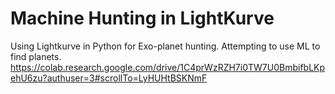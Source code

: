 # Machine Hunting in LightKurve
Using Lightkurve in Python for Exo-planet hunting. Attempting to use ML to find planets. 
https://colab.research.google.com/drive/1C4prWzRZH7i0TW7U0BmbifbLKpehU6zu?authuser=3#scrollTo=LyHUHtBSKNmF
